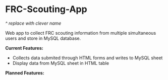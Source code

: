 # FRC-Scouting-App
*^ replace with clever name*

Web app to collect FRC scouting information from multiple simultaneous users and store in MySQL database.

**Current Features:**

* Collects data submited through HTML forms and writes to MySQL sheet
* Display data from MySQL sheet in HTML table

**Planned Features:**

